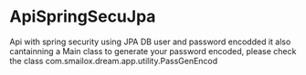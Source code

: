 # ApiSpringSecuJpa
Api with spring security using JPA DB user and password encodded
it also cantainning a Main class to generate your password encoded, please check the class com.smailox.dream.app.utility.PassGenEncod
